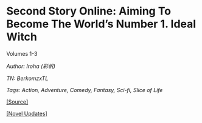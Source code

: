 # Second Story Online: Aiming To Become The World’s Number 1. Ideal Witch
  
Volumes 1-3

_Author:_ _Iroha (彩帆)_

_TN: BerkomzxTL_

_Tags: Action, Adventure, Comedy, Fantasy, Sci-fi, Slice of Life_

[\[Source\]](https://ncode.syosetu.com/n6771dp/)

[\[Novel Updates\]](https://www.novelupdates.com/series/second-story-online-aiming-to-become-the-worlds-number-1-ideal-witch/)
